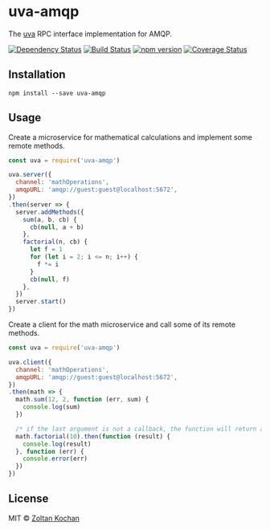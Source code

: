 # uva-amqp

The [uva][] RPC interface implementation for AMQP.

[![Dependency Status](https://david-dm.org/rpcjs/uva-amqp.svg)](https://david-dm.org/rpcjs/uva-amqp)
[![Build Status](https://travis-ci.org/rpcjs/uva-amqp.svg?branch=master)](https://travis-ci.org/rpcjs/uva-amqp)
[![npm version](https://badge.fury.io/js/uva-amqp.svg)](http://badge.fury.io/js/uva-amqp)
[![Coverage Status](https://coveralls.io/repos/github/rpcjs/uva-amqp/badge.svg?branch=master)](https://coveralls.io/github/rpcjs/uva-amqp?branch=master)


## Installation

```
npm install --save uva-amqp
```


## Usage

Create a microservice for mathematical calculations and implement some remote methods.

``` js
const uva = require('uva-amqp')

uva.server({
  channel: 'mathOperations',
  amqpURL: 'amqp://guest:guest@localhost:5672',
})
.then(server => {
  server.addMethods({
    sum(a, b, cb) {
      cb(null, a + b)
    },
    factorial(n, cb) {
      let f = 1
      for (let i = 2; i <= n; i++) {
        f *= i
      }
      cb(null, f)
    },
  })
  server.start()
})
```

Create a client for the math microservice and call some of its remote methods.

``` js
const uva = require('uva-amqp')

uva.client({
  channel: 'mathOperations',
  amqpURL: 'amqp://guest:guest@localhost:5672',
})
.then(math => {
  math.sum(12, 2, function (err, sum) {
    console.log(sum)
  })

  /* if the last argument is not a callback, the function will return a promise */
  math.factorial(10).then(function (result) {
    console.log(result)
  }, function (err) {
    console.error(err)
  })
})
```


## License

MIT © [Zoltan Kochan](https://www.kochan.io)


[uva]: https://github.com/rpcjs/uva
